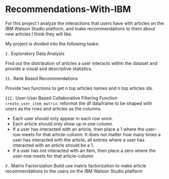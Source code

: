 # Recommendations-With-IBM

For this project I analyze the interactions that users have with articles on the IBM Watson Studio platform, and make recommendations to them about new articles I think they will like. 

My project is divided into the following tasks:

`I.` Exploratory Data Analysis

Find out the distribution of articles a user interacts within the dataset and provide a visual and descriptive statistics.


`II.` Rank Based Recommendations

Provide two functions to get n top articles names and n top articles ids.


`III.` User-User Based Collaborative Filtering
Function `create_user_item_matrix`: reformat the df dataframe to be shaped with users as the rows and articles as the columns. 
* Each user should only appear in each row once.
* Each article should only show up in one column. 
* If a user has interacted with an article, then place a 1 where the user-row meets for that article-column. It does not matter how many times a user has interacted with the article, all entries where a user has interacted with an article should be a 1. 
* If a user has not interacted with an item, then place a zero where the user-row meets for that article-column


`V.` Matrix Factorization
Build use matrix factorization to make article recommendations to the users on the IBM Watson Studio platform
